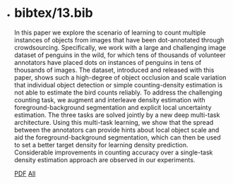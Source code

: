 *	#	bibtex/13.bib
	
	In this paper we explore the scenario of learning to count multiple instances of objects from images that have been dot-annotated through crowdsourcing. Specifically, we work with a large and challenging image dataset of penguins in the wild, for which tens of thousands of volunteer annotators have placed dots on instances of penguins in tens of thousands of images. The dataset, introduced and released with this paper, shows such a high-degree of object occlusion and scale variation that individual object detection or simple counting-density estimation is not able to estimate the bird counts reliably. To address the challenging counting task, we augment and interleave density estimation with foreground-background segmentation and explicit local uncertainty estimation. The three tasks are solved jointly by a new deep multi-task architecture. Using this multi-task learning, we show that the spread between the annotators can provide hints about local object scale and aid the foreground-background segmentation, which can then be used to set a better target density for learning density prediction. Considerable improvements in counting accuracy over a single-task density estimation approach are observed in our experiments.
	
	[PDF](http://www.robots.ox.ac.uk/~vgg/publications/2016/Arteta16/arteta16.pdf) 
	[All](http://www.robots.ox.ac.uk/~vgg/publications/2016/Arteta16)
	